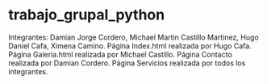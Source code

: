 # trabajo_grupal_python
Integrantes:
Damian Jorge Cordero, Michael Martin Castillo Martinez, Hugo Daniel Cafa, Ximena Camino.
Página Index.html realizada por Hugo Cafa.
Página Galeria.html realizada por Michael Castillo.
Página Contacto realizada por Damian Cordero.
Página Servicios realizada por todos los integrantes.
